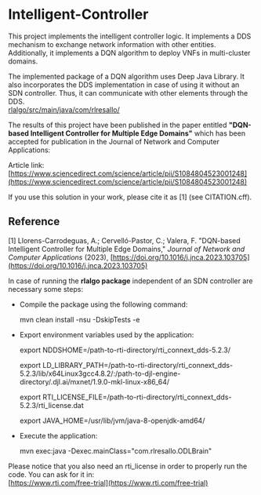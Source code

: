# Intelligent-Controller
This project implements the intelligent controller logic. It implements a DDS mechanism to exchange network information with other entities. Additionally, it implements a DQN algorithm to deploy VNFs in multi-cluster domains.

The implemented package of a DQN algorithm uses Deep Java Library. It also incorporates the DDS implementation in case of using it without an SDN controller. Thus, it can communicate with other elements through the DDS.<br/>  [rlalgo/src/main/java/com/rlresallo/](rlalgo/src/main/java/com/rlresallo/)

The results of this project have been published in the paper entitled **"DQN-based Intelligent Controller for Multiple Edge Domains"** which has been accepted for publication in the Journal of Network and Computer Applications:

Article link: [https://www.sciencedirect.com/science/article/pii/S1084804523001248](https://www.sciencedirect.com/science/article/pii/S1084804523001248)

If you use this solution in your work, please cite it as [1] (see CITATION.cff).

## Reference
[1] Llorens-Carrodeguas, A.; Cervelló-Pastor, C.; Valera, F. "DQN-based Intelligent Controller for Multiple Edge Domains," *Journal of Network and Computer Applications*
(2023), [https://doi.org/10.1016/j.jnca.2023.103705](https://doi.org/10.1016/j.jnca.2023.103705) 

In case of running the **rlalgo package** independent of an SDN controller are necessary some steps:
- Compile the package using the following command: 
  
  mvn clean install -nsu -DskipTests -e
- Export environment variables used by the application:

  export NDDSHOME=/path-to-rti-directory/rti_connext_dds-5.2.3/
  
  export LD_LIBRARY_PATH=/path-to-rti-directory/rti_connext_dds-5.2.3/lib/x64Linux3gcc4.8.2/:/path-to-djl-engine-directory/.djl.ai/mxnet/1.9.0-mkl-linux-x86_64/
  
  export RTI_LICENSE_FILE=/path-to-rti-directory/rti_connext_dds-5.2.3/rti_license.dat
  
  export JAVA_HOME=/usr/lib/jvm/java-8-openjdk-amd64/
- Execute the application:

  mvn exec:java -Dexec.mainClass="com.rlresallo.ODLBrain"
  
 Please notice that you also need an rti_license in order to properly run the code. You can ask for it in:
 <br/>[https://www.rti.com/free-trial](https://www.rti.com/free-trial)
